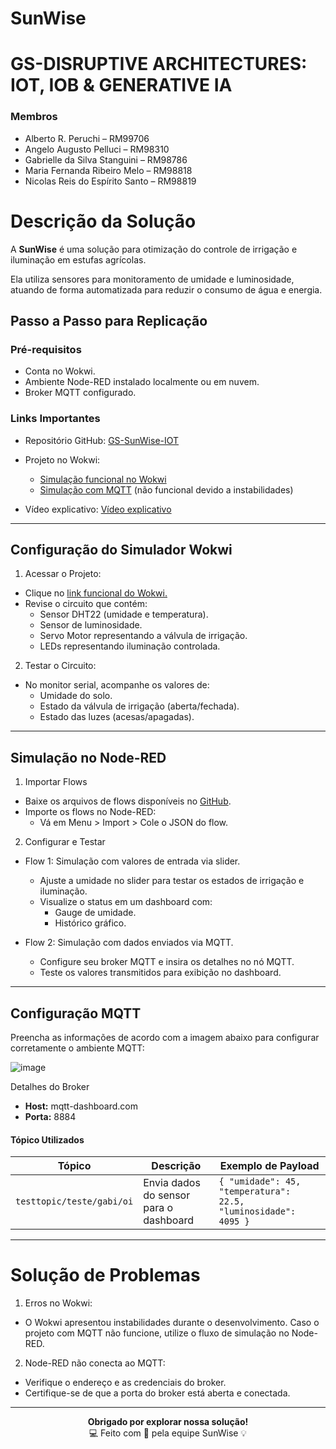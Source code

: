 # **SunWise**
# GS-DISRUPTIVE ARCHITECTURES: IOT, IOB & GENERATIVE IA

### Membros

- Alberto R. Peruchi – RM99706
- Angelo Augusto Pelluci – RM98310
- Gabrielle da Silva Stanguini – RM98786
- Maria Fernanda Ribeiro Melo – RM98818
- Nicolas Reis do Espírito Santo – RM98819

# Descrição da Solução
A **SunWise** é uma solução para otimização do controle de irrigação e iluminação em estufas agrícolas. 

Ela utiliza sensores para monitoramento de umidade e luminosidade, atuando de forma automatizada para reduzir o consumo de água e energia.

## Passo a Passo para Replicação
### Pré-requisitos
- Conta no Wokwi.
- Ambiente Node-RED instalado localmente ou em nuvem.
- Broker MQTT configurado.
### Links Importantes
- Repositório GitHub: [GS-SunWise-IOT](https://github.com/AngPF/GS-SunWise-IOT.git)
- Projeto no Wokwi:
    - [Simulação funcional no Wokwi](https://wokwi.com/projects/414393427034769409)
    - [Simulação com MQTT](https://wokwi.com/projects/414636232313826305) (não funcional devido a instabilidades)
  
- Vídeo explicativo: [Vídeo explicativo](https://youtu.be/r-_TcEO-0Kc)

-----

## Configuração do Simulador Wokwi
1. Acessar o Projeto:

- Clique no [link funcional do Wokwi.](https://wokwi.com/projects/414393427034769409)
- Revise o circuito que contém:
    - Sensor DHT22 (umidade e temperatura).
    - Sensor de luminosidade.
    - Servo Motor representando a válvula de irrigação.
    - LEDs representando iluminação controlada.

2. Testar o Circuito:

- No monitor serial, acompanhe os valores de:
  - Umidade do solo.
  - Estado da válvula de irrigação (aberta/fechada).
  - Estado das luzes (acesas/apagadas).

----

## Simulação no Node-RED

1. Importar Flows
- Baixe os arquivos de flows disponíveis no [GitHub](https://github.com/AngPF/GS-SunWise-IOT.git).
- Importe os flows no Node-RED:
  - Vá em Menu > Import > Cole o JSON do flow.
    
2. Configurar e Testar
- Flow 1: Simulação com valores de entrada via slider.
    - Ajuste a umidade no slider para testar os estados de irrigação e iluminação.
    - Visualize o status em um dashboard com:
        - Gauge de umidade.
        - Histórico gráfico.
  
- Flow 2: Simulação com dados enviados via MQTT.
  - Configure seu broker MQTT e insira os detalhes no nó MQTT.
  - Teste os valores transmitidos para exibição no dashboard.

----

## Configuração MQTT

Preencha as informações de acordo com a imagem abaixo para configurar corretamente o ambiente MQTT:

![image](https://github.com/user-attachments/assets/45702ec1-a576-42b1-8d7e-4f38f0d45fda)

Detalhes do Broker
- **Host:** mqtt-dashboard.com
- **Porta:** 8884

#### Tópico Utilizados
| **Tópico**            | **Descrição**                            | **Exemplo de Payload**                                                                |
|-----------------------|------------------------------------------|--------------------------------------------------------------------------------------|
| `testtopic/teste/gabi/oi`     | Envia dados do sensor para o dashboard      | `{ "umidade": 45, "temperatura": 22.5, "luminosidade": 4095 }`                       |

----

# Solução de Problemas

1. Erros no Wokwi:

  - O Wokwi apresentou instabilidades durante o desenvolvimento. Caso o projeto com MQTT não funcione, utilize o fluxo de simulação no Node-RED.

2. Node-RED não conecta ao MQTT:

  - Verifique o endereço e as credenciais do broker.
  - Certifique-se de que a porta do broker está aberta e conectada.


---

<p align="center">
  <strong>Obrigado por explorar nossa solução!</strong><br>
  💻 Feito com 💙 pela equipe SunWise 💡
</p>
